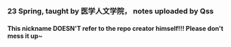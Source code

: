 ### 23 Spring, taught by 医学人文学院， notes uploaded by Qss
#### This nickname DOESN'T refer to the repo creator himself!!! Please don't mess it up~
